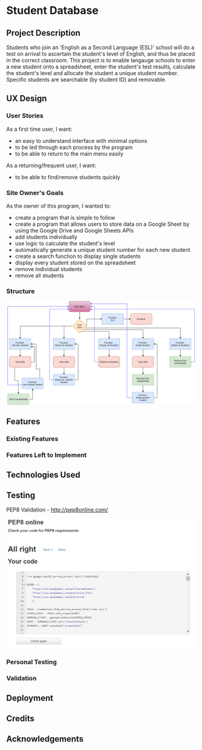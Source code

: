 # Student Database

## Project Description
Students who join an 'English as a Second Language (ESL)' school will do a test on arrival to ascertain the student's level of English, and thus be placed in the correct classroom.  This project is to enable langauge schools to enter a new student onto a spreadsheet, enter the student's test results, calculate the student's level and allocate the student a unique student number.  Specific students are searchable (by student ID) and removable.
## UX Design
### User Stories
As a first time user, I want:
* an easy to understand interface with minimal options
* to be led through each process by the program
* to be able to return to the main menu easily

As a returning/frequent user, I want:
* to be able to find/remove students quickly

### Site Owner's Goals
As the owner of this program, I wanted to:
* create a program that is simple to follow
* create a program that allows users to store data on a Google Sheet by using the Google Drive and Google Sheets APIs
* add students individually
* use logic to calculate the student's level
* automatically generate a unique student number for each new student
* create a search function to display single students
* display every student stored on the spreadsheet
* remove individual students
* remove all students

### Structure

![Flowchart Showing Structure of program](assets/images/flowchart.png)


## Features
### Existing Features

### Features Left to Implement

## Technologies Used

## Testing
PEP8 Validation - http://pep8online.com/

![PEP8 Validation Results](assets/images/pep8_validation_results.jpg)

### Personal Testing
### Validation

## Deployment

## Credits

## Acknowledgements
